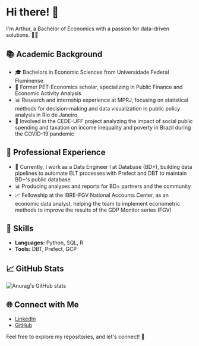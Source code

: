 # Hi there! 👋

I'm Arthur, a Bachelor of Economics with a passion for data-driven solutions. 👨‍💼

## 📚 Academic Background

- 🎓 Bachelors in Economic Sciences from Universidade Federal Fluminense
- 🚀 Former PET-Economics scholar, specializing in Public Finance and Economic Activity Analysis
- 📊 Research and internship experience at MPRJ, focusing on statistical methods for decision-making and data visualization in public policy analysis in Rio de Janeiro
- 🧪 Involved in the CEDE-UFF project analyzing the impact of social public spending and taxation on income inequality and poverty in Brazil during the COVID-19 pandemic

## 💼 Professional Experience

- 🤖 Currently, I work as a Data Engineer I at Database (BD+), building data pipelines to automate ELT processes with Prefect and DBT to maintain BD+'s public database
- 📊 Producing analyses and reports for BD+ partners and the community
- 📈 Fellowship at the IBRE-FGV National Accounts Center, as an economic data analyst, helping the team to implement econometric methods to improve the results of the GDP Monitor series (FGV)

## 🔧 Skills

- **Languages:** Python, SQL, R
- **Tools:** DBT, Prefect, GCP

## 📈 GitHub Stats

![Anurag's GitHub stats](https://github-readme-stats.vercel.app/api?username=arthurfg&show_icons=true&theme=tokyonight)

## 🌐 Connect with Me

- [LinkedIn](https://www.linkedin.com/in/arthurfg/)
- [GitHub](https://github.com/arthurfg)

Feel free to explore my repositories, and let's connect! 🌟


